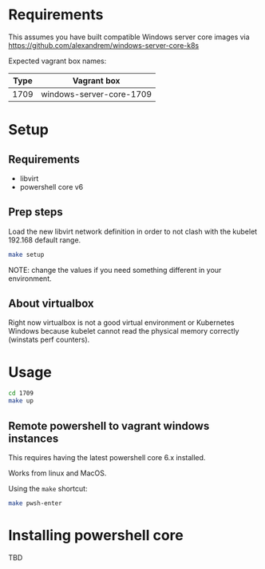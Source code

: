 # Requirements

This assumes you have built compatible Windows server core images via https://github.com/alexandrem/windows-server-core-k8s

Expected vagrant box names:

| Type | Vagrant box               |
| ---- | ------------------------- |
| 1709 | windows-server-core-1709

# Setup

## Requirements

- libvirt
- powershell core v6

## Prep steps

Load the new libvirt network definition in order to not clash with the kubelet 192.168 default range.

```bash
make setup
```

NOTE: change the values if you need something different in your environment.


## About virtualbox

Right now virtualbox is not a good virtual environment or Kubernetes Windows because kubelet cannot read the physical memory correctly (winstats perf counters).


# Usage

```bash
cd 1709
make up
```

## Remote powershell to vagrant windows instances

This requires having the latest powershell core 6.x installed.

Works from linux and MacOS.

Using the `make` shortcut:

```bash
make pwsh-enter
```

# Installing powershell core

TBD
